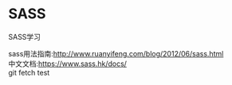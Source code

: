 # SASS
SASS学习<br>

sass用法指南:http://www.ruanyifeng.com/blog/2012/06/sass.html <br>
中文文档:https://www.sass.hk/docs/  <br>
git fetch test

